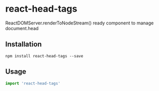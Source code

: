 # react-head-tags

ReactDOMServer.renderToNodeStream() ready component to manage document.head

## Installation

```
npm install react-head-tags --save
```

## Usage

```js
import 'react-head-tags'
```
